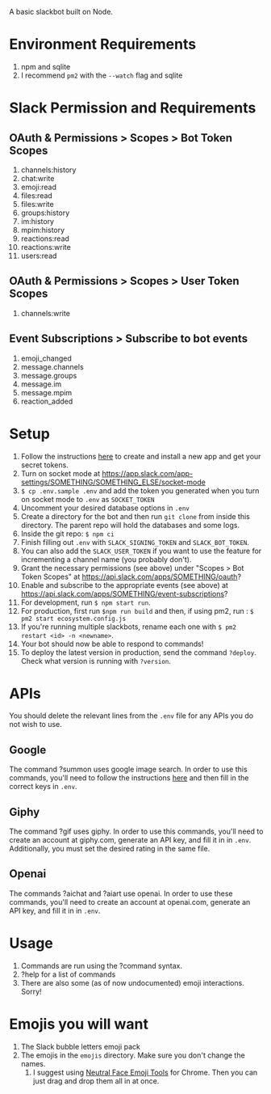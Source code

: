 A basic slackbot built on Node.

# Environment Requirements
1. npm and sqlite
1. I recommend `pm2` with the `--watch` flag and sqlite

# Slack Permission and Requirements
## OAuth & Permissions > Scopes > Bot Token Scopes
1. channels:history
1. chat:write
1. emoji:read
1. files:read
1. files:write
1. groups:history
1. im:history
1. mpim:history
1. reactions:read
1. reactions:write
1. users:read

## OAuth & Permissions > Scopes > User Token Scopes
1. channels:write

## Event Subscriptions > Subscribe to bot events
1. emoji_changed
1. message.channels
1. message.groups
1. message.im
1. message.mpim
1. reaction_added

# Setup
1. Follow the instructions [here](https://slack.dev/bolt-python/tutorial/getting-started) to create and install a new app and get your secret tokens.
1. Turn on socket mode at https://app.slack.com/app-settings/SOMETHING/SOMETHING_ELSE/socket-mode
1. `$ cp .env.sample .env` and add the token you generated when you turn on socket mode to `.env` as `SOCKET_TOKEN`
1. Uncomment your desired database options in `.env`
1. Create a directory for the bot and then run `git clone` from inside this directory. The parent repo will hold the databases and some logs.
1. Inside the git repo: `$ npm ci`
1. Finish filling out `.env` with `SLACK_SIGNING_TOKEN` and `SLACK_BOT_TOKEN`.
1. You can also add the `SLACK_USER_TOKEN` if you want to use the feature for incrementing a channel name (you probably don't).
1. Grant the necessary permissions (see above) under "Scopes > Bot Token Scopes" at https://api.slack.com/apps/SOMETHING/oauth?
1. Enable and subscribe to the appropriate events (see above) at https://api.slack.com/apps/SOMETHING/event-subscriptions?
1. For development, run `$ npm start run`.
1. For production, first run `$npm run build` and then, if using pm2, run : `$ pm2 start ecosystem.config.js`
1. If you're running multiple slackbots, rename each one with `$ pm2 restart <id> -n <newname>`.
1. Your bot should now be able to respond to commands!
1. To deploy the latest version in production, send the command `?deploy`. Check what version is running with `?version`.

# APIs
You should delete the relevant lines from the `.env` file for any APIs you do not wish to use.

## Google
The command ?summon uses google image search. In order to use this commands, you'll need to follow the instructions [here](https://github.com/abhi11210646/image-search-google) and then fill in the correct keys in `.env`.

## Giphy
The command ?gif uses giphy. In order to use this commands, you'll need to create an account at giphy.com, generate an API key, and fill it in in `.env`. Additionally, you must set the desired rating in the same file.

## Openai
The commands ?aichat and ?aiart use openai. In order to use these commands, you'll need to create an account at openai.com, generate an API key, and fill it in in `.env`.

# Usage
1. Commands are run using the ?command syntax.
1. ?help for a list of commands
1. There are also some (as of now undocumented) emoji interactions. Sorry!

# Emojis you will want
1. The Slack bubble letters emoji pack
1. The emojis in the `emojis` directory. Make sure you don't change the names.
    1. I suggest using [Neutral Face Emoji Tools](https://chrome.google.com/webstore/detail/neutral-face-emoji-tools/anchoacphlfbdomdlomnbbfhcmcdmjej) for Chrome. Then you can just drag and drop them all in at once.

